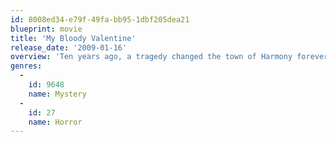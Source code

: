 ```yaml
---
id: 8008ed34-e79f-49fa-bb95-1dbf205dea21
blueprint: movie
title: 'My Bloody Valentine'
release_date: '2009-01-16'
overview: 'Ten years ago, a tragedy changed the town of Harmony forever. Tom Hanniger, an inexperienced coal miner, caused an accident in the tunnels that trapped and killed five men and sent the only survivor, Harry Warden, into a permanent coma. But Harry Warden wanted revenge. Exactly one year later, on Valentine’s Day, he woke up…and brutally murdered twenty-two people with a pickaxe before being killed.'
genres:
  -
    id: 9648
    name: Mystery
  -
    id: 27
    name: Horror
---
```


